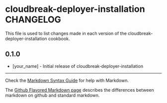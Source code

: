 # cloudbreak-deployer-installation CHANGELOG

This file is used to list changes made in each version of the cloudbreak-deployer-installation cookbook.

## 0.1.0
- [your_name] - Initial release of cloudbreak-deployer-installation

- - -
Check the [Markdown Syntax Guide](http://daringfireball.net/projects/markdown/syntax) for help with Markdown.

The [Github Flavored Markdown page](http://github.github.com/github-flavored-markdown/) describes the differences between markdown on github and standard markdown.
